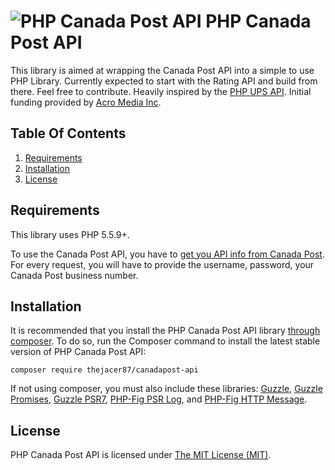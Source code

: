 # ![PHP Canada Post API](https://rawgit.com/thejacer87/php-canadapost-api/master/php-canadapost-api-logo.jpg "PHP Canada Post API") PHP Canada Post API

This library is aimed at wrapping the Canada Post API into a simple to use PHP Library. Currently expected to start with the Rating API and build from there. Feel free to contribute. Heavily inspired by the [PHP UPS API](https://github.com/gabrielbull/php-ups-api). Initial funding provided by [Acro Media Inc](https://www.acromedia.com/).

## Table Of Contents

1. [Requirements](#requirements)
1. [Installation](#installation)
1. [License](#license-section)

<a name="requirements"></a>
## Requirements

This library uses PHP 5.5.9+.

To use the Canada Post API, you have to [get you API info from Canada Post](https://www.canadapost.ca/cpotools/apps/drc/home). For every request,
you will have to provide the username, password, your Canada Post business number.

<a name="installation"></a>
## Installation

It is recommended that you install the PHP Canada Post API library [through composer](http://getcomposer.org/). To do so,
run the Composer command to install the latest stable version of PHP Canada Post API:

```shell
composer require thejacer87/canadapost-api
```

If not using composer, you must also include these libraries: [Guzzle](https://github.com/guzzle/guzzle), [Guzzle Promises](https://github.com/guzzle/promises), [Guzzle PSR7](https://github.com/guzzle/psr7), [PHP-Fig PSR Log](https://github.com/php-fig/log), and [PHP-Fig HTTP Message](https://github.com/php-fig/http-message).


<a name="license-section"></a>
## License

PHP Canada Post API is licensed under [The MIT License (MIT)](LICENSE).

